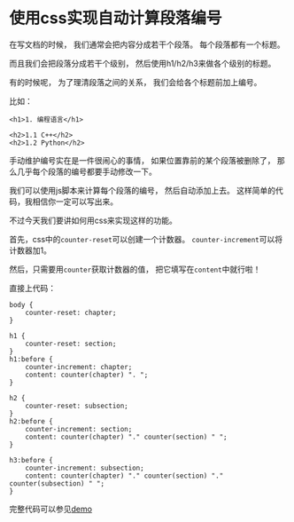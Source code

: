 # 使用css实现自动计算段落编号

在写文档的时候，
我们通常会把内容分成若干个段落。
每个段落都有一个标题。

而且我们会把段落分成若干个级别，
然后使用h1/h2/h3来做各个级别的标题。

有的时候呢，
为了理清段落之间的关系，
我们会给各个标题前加上编号。

比如：

    <h1>1. 编程语言</h1>

    <h2>1.1 C++</h2>
    <h2>1.2 Python</h2>

手动维护编号实在是一件很闹心的事情，
如果位置靠前的某个段落被删除了，
那么几乎每个段落的编号都要手动修改一下。

我们可以使用js脚本来计算每个段落的编号，
然后自动添加上去。
这样简单的代码，我相信你一定可以写出来。

不过今天我们要讲如何用css来实现这样的功能。

首先，css中的`counter-reset`可以创建一个计数器。
`counter-increment`可以将计数器加1。

然后，只需要用`counter`获取计数器的值，
把它填写在`content`中就行啦！

直接上代码：

    body {
        counter-reset: chapter;
    }

    h1 {
        counter-reset: section;
    }
    h1:before {
        counter-increment: chapter;
        content: counter(chapter) ". ";
    }

    h2 {
        counter-reset: subsection;
    }
    h2:before {
        counter-increment: section;
        content: counter(chapter) "." counter(section) " ";
    }

    h3:before {
        counter-increment: subsection;
        content: counter(chapter) "." counter(section) "." counter(subsection) " ";
    }

完整代码可以参见[demo](demo.html)
